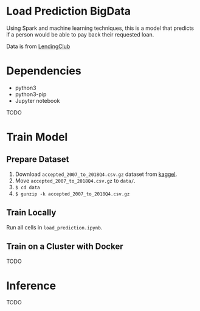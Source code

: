# Load Prediction BigData
Using Spark and machine learning techniques, this is a model that predicts if a person would be able to pay back their requested loan.

Data is from [LendingClub](https://www.lendingclub.com/)

# Dependencies
- python3
- python3-pip
- Jupyter notebook

TODO

# Train Model
## Prepare Dataset
1. Download `accepted_2007_to_2018Q4.csv.gz` dataset from [kaggel](https://www.kaggle.com/wordsforthewise/lending-club?select=accepted_2007_to_2018Q4.csv.gz).
2. Move `accepted_2007_to_2018Q4.csv.gz` to `data/`.
3. `$ cd data`
4. `$ gunzip -k accepted_2007_to_2018Q4.csv.gz`

## Train Locally
Run all cells in `load_prediction.ipynb`.

## Train on a Cluster with Docker
TODO

# Inference
TODO
